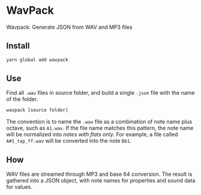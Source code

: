 
# WavPack

Wavpack: Generate JSON from WAV and MP3 files

## Install

```bash
yarn global add wavpack
```

## Use

Find all `.wav` files in source folder, and build a single `.json` file with the name of the folder.

```bash
wavpack [source folder]
```

The convention is to name the `.wav` file as a combination of note name plus octave, such as `A1.wav`. If the file name matches this pattern, the note name will be normalized into *notes with flats only*.  For example, a file called `A#1_tap_ff.wav` will be converted into the note `Bb1`.

## How

WAV files are streamed through MP3 and base 64 conversion. The result is gathered into a JSON object, with note names for properties and sound data for values.
